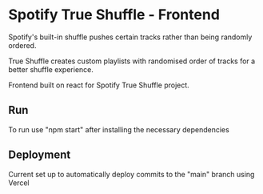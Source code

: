 # Spotify True Shuffle - Frontend

Spotify's built-in shuffle pushes certain tracks rather than being randomly ordered.

True Shuffle creates custom playlists with randomised order of tracks for a better shuffle experience.

Frontend built on react for Spotify True Shuffle project.

## Run

To run use "npm start" after installing the necessary dependencies

## Deployment

Current set up to automatically deploy commits to the "main" branch using Vercel
